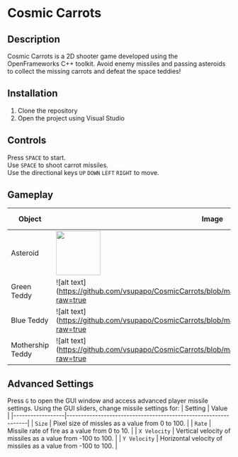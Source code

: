 # Cosmic Carrots

## Description
Cosmic Carrots is a 2D shooter game developed using the OpenFrameworks C++ toolkit. Avoid enemy missiles and passing asteroids to collect the missing carrots and defeat the space teddies!

## Installation
1. Clone the repository
2. Open the project using Visual Studio

## Controls
Press `SPACE` to start.  
Use `SPACE` to shoot carrot missiles.  
Use the directional keys `UP` `DOWN` `LEFT` `RIGHT` to move.

## Gameplay

| Object | Image | Health | Score Value |
|----------------|-------------------|----------------------------|----------------|
| Asteroid | <img src="[https://your-image-url.type](https://github.com/vsupapo/CosmicCarrots/blob/master/data/images/asteroid.png?raw=true)" width="100" height="100"> | width=100) | 1 | 5 |
| Green Teddy | ![alt text](https://github.com/vsupapo/CosmicCarrots/blob/master/data/images/enemyUFOGreen.png?raw=true | width=100) | 1 | 15 |
| Blue Teddy | ![alt text](https://github.com/vsupapo/CosmicCarrots/blob/master/data/images/enemyUFOBlue.png?raw=true | width=100) | 1 | 15 |
| Mothership Teddy | ![alt text](https://github.com/vsupapo/CosmicCarrots/blob/master/data/images/mothership.png?raw=true | width=100) | 1 | 15 |


## Advanced Settings
Press `G` to open the GUI window and access advanced player missile settings. Using the GUI sliders, change missile settings for:
| Setting          | Value                                                          |
|------------------|----------------------------------------------------------------|
| `Size`           | Pixel size of missles as a value from 0 to 100.                |
| `Rate`           | Missile rate of fire as a value from 0 to 10.                  |
| `X Velocity`     | Vertical velocity of missiles as a value from -100 to 100.     |
| `Y Velocity`     | Horizontal velocity of missiles as a value from -100 to 100.   |
